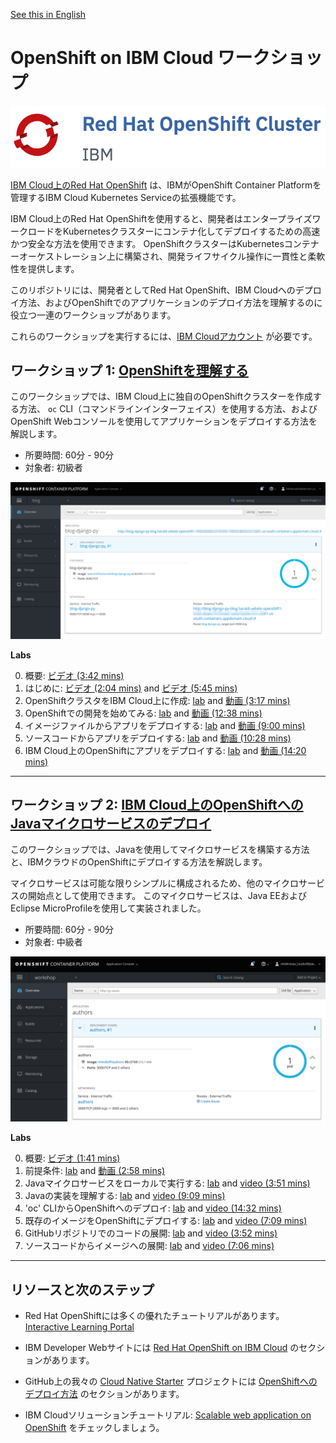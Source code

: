 [See this in English](./README.md)

# OpenShift on IBM Cloud ワークショップ

![logo](images/os_logo.png)

[IBM Cloud上のRed Hat OpenShift](https://cloud.ibm.com/docs/openshift?topic=openshift-why_openshift) は、IBMがOpenShift Container Platformを管理するIBM Cloud Kubernetes Serviceの拡張機能です。

IBM Cloud上のRed Hat OpenShiftを使用すると、開発者はエンタープライズワークロードをKubernetesクラスターにコンテナ化してデプロイするための高速かつ安全な方法を使用できます。 OpenShiftクラスターはKubernetesコンテナーオーケストレーション上に構築され、開発ライフサイクル操作に一貫性と柔軟性を提供します。

このリポジトリには、開発者としてRed Hat OpenShift、IBM Cloudへのデプロイ方法、およびOpenShiftでのアプリケーションのデプロイ方法を理解するのに役立つ一連のワークショップがあります。

これらのワークショップを実行するには、[IBM Cloudアカウント](https://cloud.ibm.com/registration) が必要です。

## ワークショップ 1: [OpenShiftを理解する](1-understanding-openshift/README-ja.md#understanding-openshift)

このワークショップでは、IBM Cloud上に独自のOpenShiftクラスターを作成する方法、 `oc` CLI（コマンドラインインターフェイス）を使用する方法、およびOpenShift Webコンソールを使用してアプリケーションをデプロイする方法を解説します。

* 所要時間: 60分 - 90分
* 対象者: 初級者

<kbd><img src="images/workshop-1.png" /></kbd>

**Labs**

0. 概要: [ビデオ (3:42 mins)](https://youtu.be/cotKSI-S1Ng)
1. はじめに: [ビデオ (2:04 mins)](https://www.youtube.com/watch?v=hdwDMsDF9J8) and [ビデオ (5:45 mins)](https://www.youtube.com/watch?v=l4Vrj7mkxhQ)
2. OpenShiftクラスタをIBM Cloud上に作成: [lab](1-understanding-openshift/Part2.md) and [動画 (3:17 mins)](https://youtu.be/9xgqDP2B3WI)
3. OpenShiftでの開発を始めてみる: [lab](https://learn.openshift.com/introduction/getting-started/) and [動画 (12:38 mins)](https://www.youtube.com/watch?v=boJOI0DgSTc&list=PL0Mrq9ES4ERfGpB0K5PHYmvl2xV60GSQz&index=4&t=0s)
4. イメージファイルからアプリをデプロイする: [lab](https://learn.openshift.com/introduction/deploying-images/) and [動画 (9:00 mins)](https://www.youtube.com/watch?v=v_j3TiurPQc&list=PL0Mrq9ES4ERfGpB0K5PHYmvl2xV60GSQz&index=5&t=0s)
5. ソースコードからアプリをデプロイする: [lab](https://learn.openshift.com/introduction/deploying-python/) and [動画 (10:28 mins)](https://www.youtube.com/watch?v=2CtThlhgOYs&list=PL0Mrq9ES4ERfGpB0K5PHYmvl2xV60GSQz&index=6&t=0s)
6. IBM Cloud上のOpenShiftにアプリをデプロイする: [lab](1-understanding-openshift/Part4.md) and [動画 (14:20 mins)](https://www.youtube.com/watch?v=7XBbuPjsUqU&list=PL0Mrq9ES4ERfGpB0K5PHYmvl2xV60GSQz&index=7&t=0s)

---

## ワークショップ 2: [IBM Cloud上のOpenShiftへのJavaマイクロサービスのデプロイ](https://github.com/nheidloff/openshift-on-ibm-cloud-workshops/tree/master/2-deploying-to-openshift#deploying-java-microservices-to-openshift-on-ibm-cloud)

このワークショップでは、Javaを使用してマイクロサービスを構築する方法と、IBMクラウドのOpenShiftにデプロイする方法を解説します。

マイクロサービスは可能な限りシンプルに構成されるため、他のマイクロサービスの開始点として使用できます。 このマイクロサービスは、Java EEおよびEclipse MicroProfileを使用して実装されました。

* 所要時間: 60分 - 90分
* 対象者: 中級者

<kbd><img src="images/workshop-2.png" /></kbd>

**Labs**

0. 概要: [ビデオ (1:41 mins)](https://youtu.be/8361HGR_O_s)
1. 前提条件: [lab](2-deploying-to-openshift/documentation/1-prereqs.md) and [動画 (2:58 mins)](https://youtu.be/c5CtqijWXL4)
2. Javaマイクロサービスをローカルで実行する: [lab](2-deploying-to-openshift/documentation/2-docker.md) and [video (3:51 mins)](https://youtu.be/4dT2jg6wGF4)
3. Javaの実装を理解する: [lab](2-deploying-to-openshift/documentation/3-java.md) and [video (9:09 mins)](https://www.youtube.com/watch?v=ugpYSPV9jAs)
4. 'oc' CLIからOpenShiftへのデプロイ: [lab](2-deploying-to-openshift/documentation/4-openshift.md) and [video (14:32 mins)](https://youtu.be/4MDfalo2Fg0)
5. 既存のイメージをOpenShiftにデプロイする: [lab](2-deploying-to-openshift/documentation/5-existing-image.md) and [video (7:09 mins)](https://youtu.be/JhxsS7l6DhA)
6. GitHubリポジトリでのコードの展開: [lab](2-deploying-to-openshift/documentation/6-github.md) and [video (3:52 mins)](https://youtu.be/b3upMuZOpsY)
7. ソースコードからイメージへの展開: [lab](2-deploying-to-openshift/documentation/7-source-to-image.md) and [video (7:06 mins)](https://youtu.be/p6lVc6MDrcM)

---

## リソースと次のステップ

* Red Hat OpenShiftには多くの優れたチュートリアルがあります。 [Interactive Learning Portal](https://learn.openshift.com/)

* IBM Developer Webサイトには [Red Hat OpenShift on IBM Cloud](https://developer.ibm.com/components/redhat-openshift-ibm-cloud/) のセクションがあります。

* GitHub上の我々の [Cloud Native Starter](https://github.com/IBM/cloud-native-starter) プロジェクトには [OpenShiftへのデプロイ方法](https://github.com/IBM/cloud-native-starter/blob/master/documentation/OpenShiftIKSDeployment.md#deploy-cloud-native-starter-on-openshift-on-ibm-cloud) のセクションがあります。

* IBM Cloudソリューションチュートリアル: [Scalable web application on OpenShift](https://cloud.ibm.com/docs/tutorials?topic=solution-tutorials-scalable-webapp-openshift) をチェックしましょう。

